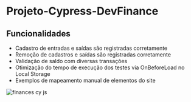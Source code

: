 <h1>Projeto-Cypress-DevFinance</h1>

## Funcionalidades
- Cadastro de entradas e saídas são registradas corretamente
- Remoção de cadastros e saídas são registradas corretamente
- Validação de saldo com diversas transações
- Otimização do tempo de execução dos testes via OnBeforeLoad no Local Storage
- Exemplos de mapeamento manual de elementos do site


 ![finances cy js](https://user-images.githubusercontent.com/86307663/232885082-059f1881-f113-447d-addf-d7a757276a68.gif)
